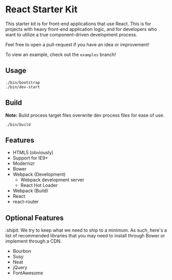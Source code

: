 # React Starter Kit
This starter kit is for front-end applications that use React. This is for projects with heavy front-end application logic, and for developers who want to utilize a true component-driven development process.

Feel free to open a pull-request if you have an idea or improvement!

To view an example, check out the `examples` branch!

## Usage
```
./bin/bootstrap
./bin/dev-start
```

## Build
__Note:__ Build process target files overwrite dev process files for ease of use.

```
./bin/build
```

## Features
- HTML5 (obviously)
- Support for IE9+
- Modernizr
- Bower
- Webpack (Development)
	- Webpack development server
	- React Hot Loader
- Webpack (Build)
- React
- react-router

## Optional Features
:shipit: We try to keep what we need to ship to a minimum. As such, here's a list of recommended libraries that you may need to install through Bower or implement through a CDN.

- Bourbon
- Susy
- Neat
- jQuery
- FontAwesome
